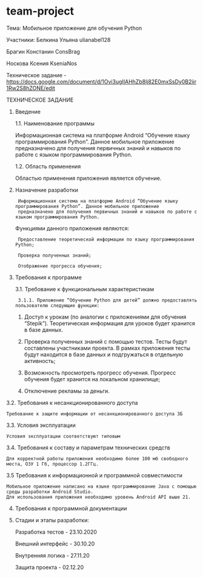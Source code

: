 # team-project

Тема: Мобильное приложение для обучения Python

Участники:
Белкина Ульяна ulianabel128

Брагин Констанин ConsBrag

Носкова Ксения KseniaNos

Техническое задание - https://docs.google.com/document/d/1Ovi3ugIIAHhZb8lj82E0mxSsDy0B2iir1Rw2S8hZONE/edit



ТЕХНИЧЕСКОЕ ЗАДАНИЕ

1. Введение

	1.1. Наименование программы
	
	Информационная система на платформе Android “Обучение языку программирования Python”. Данное мобильное приложение предназначено для 
	получения первичных знаний и навыков по работе с языком программирования Python.
	
	1.2. Область применения
	
	Областью применения приложения является обучение.
	
2. Назначение разработки

		Информационная система на платформе Android “Обучение языку программирования Python”. Данное мобильное приложение 
		предназначено для получения первичных знаний и навыков по работе с языком программирования Python. 
	
	Функциями данного приложения являются: 
		
		Предоставление теоретической информации по языку программирования Python;

		Проверка полученных знаний;

		Отображение прогресса обучения;

3. Требования к программе

	3.1. Требование к функциональным характеристикам
	
		3.1.1. Приложение “Обучение Python для детей” должно предоставлять пользователю следующие функции:
		
	1. Доступ к урокам (по аналогии с приложениями для обучения “Stepik”). Теоретическая информация для уроков будет хранится в базе данных. 

	2. Проверка полученных знаний с помощью тестов. Тесты будут составлены участниками проекта. В рамках приложения тесты будут находится в базе данных и подгружаться в отдельную активность;

	3. Возможность просмотреть прогресс обучения. Прогресс обучения будет хранится на локальном хранилище;

	4. Отключение рекламы за деньги. 

3.2. Требования к несанкционированного доступа

	Требование к защите информации от несанкционированного доступа 3Б
	
3.3. Условия эксплуатации 

	Условия эксплуатации соответствуют типовым
	
3.4. Требования к составу и параметрам технических средств 

	Для корректной работы приложения необходимо более 100 мб свободного места, ОЗУ 1 Гб, процессор 1.2ГГц.
	
3.5 Требования к информационной и программной совместимости 

 	Мобильное приложение написано на языке программирование Java с помощью среды разработки Android Studio. 
	Для использования приложения необходимо уровень Android API выше 21.
	
4. Требования к программной документации

5. Стадии и этапы разработки: 

	Разработка тестов - 23.10.2020

	Внешний интерфейс  - 30.10.20

	Внутренняя логика - 27.11.20

	Защита проекта - 02.12.20



